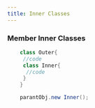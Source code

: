 ```yaml
---
title: Inner Classes
---
```

### Member Inner Classes
```java
    class Outer{  
     //code  
     class Inner{  
      //code  
     }  
    }

```

```java
    parantObj.new Inner();  
```
